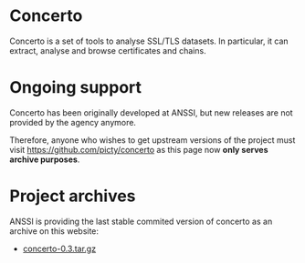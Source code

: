 # Concerto

Concerto is a set of tools to analyse SSL/TLS datasets.  In
particular, it can extract, analyse and browse certificates and
chains.


# Ongoing support

Concerto has been originally developed at ANSSI, but new releases are
not provided by the agency anymore.

Therefore, anyone who wishes to get upstream versions of the project
must visit https://github.com/picty/concerto as this page now
**only serves archive purposes**.


# Project archives

ANSSI is providing the last stable commited version of concerto as an archive on this website:

  * [concerto-0.3.tar.gz](releases/concerto-0.3.tar.gz)

